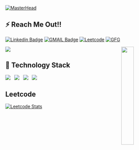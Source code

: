 [![MasterHead](https://1.bp.blogspot.com/-7A4WynwLsMw/XbBpCXG8fHI/AAAAAAAAMt4/uOa1bpLskYgrwGbllhSu2SDj_Mig8SXJQCLcBGAsYHQ/s1600/2000_600px.gif)](https://rishavchanda.io/)

<h2> ⚡ Reach Me Out!!</h2>

<p align="center">
 
[![Linkedin Badge](https://img.shields.io/badge/-Linkedin-0e76a8?style=for-the-badge&labelColor=0e76a8&logo=linkedin&logoColor=white)](https://www.linkedin.com/in/sanyamjain081?original_referer=)
[![GMAIL Badge](https://img.shields.io/badge/-Gmail-FF0000?style=for-the-badge&labelColor=&logo=gmail&logoColor=white)](mailto:sanyamj081@gmail.com)
[![Leetcode](https://img.shields.io/badge/-Leetcode-cb410b?style=for-the-badge&labelColor=&logo=leetcode&logoColor=black)](https://leetcode.com/sanyamj081/)
[![GFG](https://img.shields.io/badge/GeeksforGeeks-298D46?style=for-the-badge&logo=geeksforgeeks&logoColor=white)](https://auth.geeksforgeeks.org/user/sanyamj081/)
</p>


<p >
 <a href="https://github.com/sanyamj-081"><img src="https://readme-typing-svg.herokuapp.com/?color=E30B5C&width=900&height=40&lines=Pursuing+B.Tech;Computer+Science+Information+Technology;Learning+Android+Development+using+Kotlin;Brushing+up+DSA" /></a>
 <a href="https://github.com/sanyamj-081"><img align="right" width="28%" src="https://media4.giphy.com/media/jRf5fsn8G6YaogAWxn/giphy.gif" /> </a>

</p>

<h2> 🔭 Technology Stack</h2>
<p>
<img src="https://img.shields.io/badge/Android-3DDC84?style=for-the-badge&logo=android&logoColor=white"/>&nbsp;&nbsp;
<img src="https://img.shields.io/badge/Kotlin-6DB33F?style=for-the-badge&logo=springboot&logoColor=white"/>&nbsp;&nbsp;
<img src="https://img.shields.io/badge/Java-ED8B00?style=for-the-badge&logo=openjdk&logoColor=white"/>&nbsp;&nbsp;
<img src="https://img.shields.io/badge/datastructure%20-%2343853D.svg?&style=for-the-badge&logo=DataStructure&logoColor=white"/>&nbsp;&nbsp;
<!--
 <img src="https://img.shields.io/badge/C%2B%2B-00599C?style=for-the-badge&logo=c%2B%2B&logoColor=white"/>&nbsp;&nbsp;
<img src="https://img.shields.io/badge/HTML5-E34F26?style=for-the-badge&logo=html5&logoColor=white"/>&nbsp;&nbsp;&nbsp;
<img src="https://img.shields.io/badge/-6DB33F?style=for-the-badge&logo=spring&logoColor=white"/>&nbsp;&nbsp; 
-->


</p>

<h2> Leetcode </h2>

<!-- [![Leetcode Stats](https://leetcard.jacoblin.cool/hanua_30?theme=unicorn)](https://leetcode.com/hanua_30/)
 -->
 
[![Leetcode Stats](https://leetcard.jacoblin.cool/sanyamj081?theme=light,unicorn)](https://leetcode.com/sanyamj081/)



